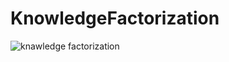 # KnowledgeFactorization
![knawledge](https://memegenerator.net/img/instances/500x/70764244/here-in-my-garage-just-bought-this-lamborghini-here-but-you-know-what-i-love-a-lot-more-than-materia.jpg) factorization
